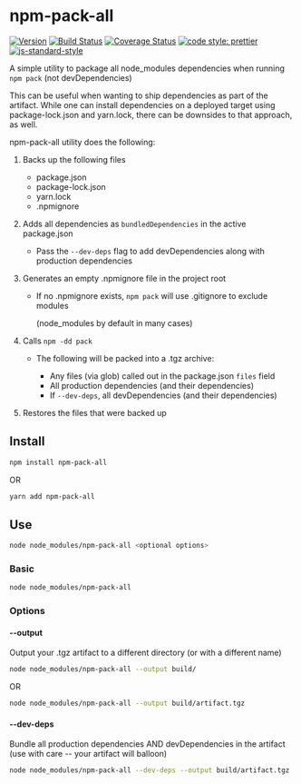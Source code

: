 # npm-pack-all
[![Version](https://img.shields.io/github/package-json/v/kleingtm/npm-pack-all.svg)](https://www.npmjs.com/package/npm-pack-all)
[![Build Status](https://travis-ci.org/kleingtm/npm-pack-all.svg?branch=master)](https://travis-ci.org/kleingtm/npm-pack-all)
[![Coverage Status](https://coveralls.io/repos/github/kleingtm/npm-pack-all/badge.svg?branch=master)](https://coveralls.io/github/kleingtm/npm-pack-all?branch=master)
[![code style: prettier](https://img.shields.io/badge/code_style-prettier-ff69b4.svg)](https://github.com/prettier/prettier)
[![js-standard-style](https://img.shields.io/badge/code%20style-standard-brightgreen.svg)](http://standardjs.com/)

A simple utility to package all node_modules dependencies when running `npm pack` (not devDependencies)

This can be useful when wanting to ship dependencies as part of the artifact.
While one can install dependencies on a deployed target using package-lock.json and yarn.lock,
there can be downsides to that approach, as well.

npm-pack-all utility does the following:  

1. Backs up the following files

    + package.json
    + package-lock.json
    + yarn.lock
    + .npmignore
    
2. Adds all dependencies as `bundledDependencies` in the active package.json

    + Pass the `--dev-deps` flag to add devDependencies along with production dependencies

3. Generates an empty .npmignore file in the project root

    + If no .npmignore exists, `npm pack` will use .gitignore to exclude modules
    
        (node_modules by default in many cases) 

4. Calls `npm -dd pack`

    + The following will be packed into a .tgz archive:
    
        + Any files (via glob) called out in the package.json `files` field
        + All production dependencies (and their dependencies)
        + If `--dev-deps`, all devDependencies (and their dependencies)
    
5. Restores the files that were backed up



## Install
```bash
npm install npm-pack-all
```
OR

```bash
yarn add npm-pack-all
```

## Use
```bash
node node_modules/npm-pack-all <optional options>
```

### Basic
```bash
node node_modules/npm-pack-all
```

### Options
#### --output
Output your .tgz artifact to a different directory (or with a different name)
```bash
node node_modules/npm-pack-all --output build/
```

OR

```bash
node node_modules/npm-pack-all --output build/artifact.tgz
```

#### --dev-deps
Bundle all production dependencies AND devDependencies in the artifact
(use with care -- your artifact will balloon)
```bash
node node_modules/npm-pack-all --dev-deps --output build/artifact.tgz
```

